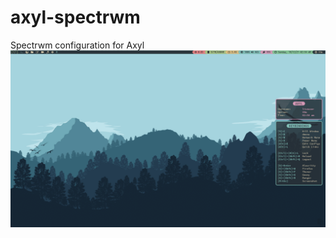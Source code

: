 # axyl-spectrwm

Spectrwm configuration for Axyl
![gif](https://raw.githubusercontent.com/axyl-os/axyl-os.github.io/master/assets/img/axyl-spectrwm.gif)
